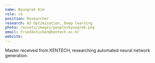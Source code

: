 ```yaml
---
name: Byungrok Kim
role: re
position: Researcher
research: AI Optimization, Deep learning
photo: /assets/images/people/byungrok.png
email: fried4chicken@kentech.ac.kr
website:
---
```

Master received from KENTECH, researching automated neural network generation.
